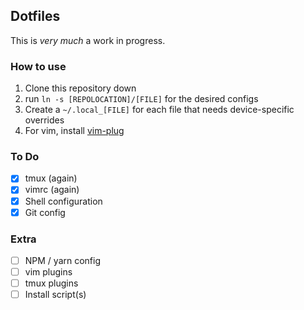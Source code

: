 ## Dotfiles
This is _very much_ a work in progress.

### How to use
1. Clone this repository down
2. run `ln -s [REPOLOCATION]/[FILE]` for the desired configs
3. Create a `~/.local_[FILE]` for each file that needs device-specific overrides
4. For vim, install [vim-plug](https://github.com/junegunn/vim-plug)

### To Do
- [x] tmux (again)
- [x] vimrc (again)
- [x] Shell configuration
- [x] Git config

### Extra
- [ ] NPM / yarn config
- [ ] vim plugins
- [ ] tmux plugins
- [ ] Install script(s)

